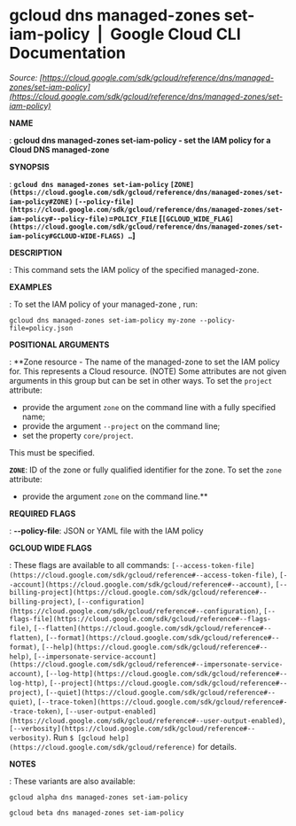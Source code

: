# gcloud dns managed-zones set-iam-policy  |  Google Cloud CLI Documentation

*Source: [https://cloud.google.com/sdk/gcloud/reference/dns/managed-zones/set-iam-policy](https://cloud.google.com/sdk/gcloud/reference/dns/managed-zones/set-iam-policy)*

**NAME**

: **gcloud dns managed-zones set-iam-policy - set the IAM policy for a Cloud DNS managed-zone**

**SYNOPSIS**

: **`gcloud dns managed-zones set-iam-policy` `[ZONE](https://cloud.google.com/sdk/gcloud/reference/dns/managed-zones/set-iam-policy#ZONE)` `[--policy-file](https://cloud.google.com/sdk/gcloud/reference/dns/managed-zones/set-iam-policy#--policy-file)`=`POLICY_FILE` [`[GCLOUD_WIDE_FLAG](https://cloud.google.com/sdk/gcloud/reference/dns/managed-zones/set-iam-policy#GCLOUD-WIDE-FLAGS) …`]**

**DESCRIPTION**

: This command sets the IAM policy of the specified managed-zone.

**EXAMPLES**

: To set the IAM policy of your managed-zone , run:

```
gcloud dns managed-zones set-iam-policy my-zone --policy-file=policy.json
```

**POSITIONAL ARGUMENTS**

: **Zone resource - The name of the managed-zone to set the IAM policy for. This
represents a Cloud resource. (NOTE) Some attributes are not given arguments in
this group but can be set in other ways.
To set the `project` attribute:

- provide the argument `zone` on the command line with a fully
specified name;
- provide the argument `--project` on the command line;
- set the property `core/project`.

This must be specified.

**`ZONE`**:
ID of the zone or fully qualified identifier for the zone.
To set the `zone` attribute:

- provide the argument `zone` on the command line.**

**REQUIRED FLAGS**

: **--policy-file**:
JSON or YAML file with the IAM policy

**GCLOUD WIDE FLAGS**

: These flags are available to all commands: `[--access-token-file](https://cloud.google.com/sdk/gcloud/reference#--access-token-file)`,
`[--account](https://cloud.google.com/sdk/gcloud/reference#--account)`, `[--billing-project](https://cloud.google.com/sdk/gcloud/reference#--billing-project)`,
`[--configuration](https://cloud.google.com/sdk/gcloud/reference#--configuration)`,
`[--flags-file](https://cloud.google.com/sdk/gcloud/reference#--flags-file)`,
`[--flatten](https://cloud.google.com/sdk/gcloud/reference#--flatten)`, `[--format](https://cloud.google.com/sdk/gcloud/reference#--format)`, `[--help](https://cloud.google.com/sdk/gcloud/reference#--help)`, `[--impersonate-service-account](https://cloud.google.com/sdk/gcloud/reference#--impersonate-service-account)`,
`[--log-http](https://cloud.google.com/sdk/gcloud/reference#--log-http)`,
`[--project](https://cloud.google.com/sdk/gcloud/reference#--project)`, `[--quiet](https://cloud.google.com/sdk/gcloud/reference#--quiet)`, `[--trace-token](https://cloud.google.com/sdk/gcloud/reference#--trace-token)`, `[--user-output-enabled](https://cloud.google.com/sdk/gcloud/reference#--user-output-enabled)`,
`[--verbosity](https://cloud.google.com/sdk/gcloud/reference#--verbosity)`.
Run `$ [gcloud help](https://cloud.google.com/sdk/gcloud/reference)` for details.

**NOTES**

: These variants are also available:

```
gcloud alpha dns managed-zones set-iam-policy
```

```
gcloud beta dns managed-zones set-iam-policy
```
